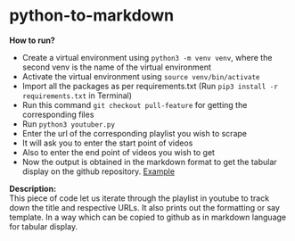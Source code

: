 # python-to-markdown  

**How to run?**  
- Create a virtual environment using `python3 -m venv venv`, where the second venv is the name of the virtual environment
- Activate the virtual environment using `source venv/bin/activate`
- Import all the packages as per requirements.txt (Run `pip3 install -r requirements.txt` in Terminal)
- Run this command `git checkout pull-feature` for getting the corresponding files
- Run `python3 youtuber.py`
- Enter the url of the corresponding playlist you wish to scrape
- It will ask you to enter the start point of videos 
- Also to enter the end point of videos you wish to get
- Now the output is obtained in the markdown format to get the tabular display on the github repository. [Example](https://github.com/cloudyuga/kubecon19-china)  

**Description:**  
This piece of code let us iterate through the playlist in youtube to track down the title and respective URLs.
It also prints out the formatting or say template.
In a way which can be copied to github as in markdown language for tabular display.  
